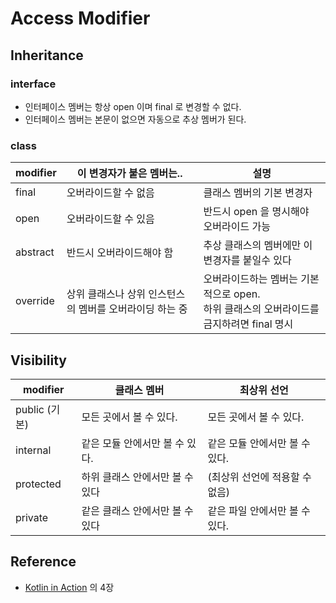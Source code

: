 # Access Modifier

## Inheritance

### interface
* 인터페이스 멤버는 항상 open 이며 final 로 변경할 수 없다.
* 인터페이스 멤버는 본문이 없으면 자동으로 추상 멤버가 된다.

### class

| modifier | 이 변경자가 붙은 멤버는.. | 설명 |
|---|---|---|
| final | 오버라이드할 수 없음 | 클래스 멤버의 기본 변경자 |
| open | 오버라이드할 수 있음 | 반드시 open 을 명시해야 오버라이드 가능 |
| abstract | 반드시 오버라이드해야 함 | 추상 클래스의 멤버에만 이 변경자를 붙일수 있다 |
| override | 상위 클래스나 상위 인스턴스의 멤버를 오버라이딩 하는 중 | 오버라이드하는 멤버는 기본적으로 open. <br>하위 클래스의 오버라이드를 금지하려면 final 명시 |

## Visibility

| modifier | 클래스 멤버 | 최상위 선언 |
|---|---|---|
| public (기본) | 모든 곳에서 볼 수 있다. | 모든 곳에서 볼 수 있다. |
| internal | 같은 모듈 안에서만 볼 수 있다. | 같은 모듈 안에서만 볼 수 있다. |
| protected | 하위 클래스 안에서만 볼 수 있다 | (최상위 선언에 적용할 수 없음) |
| private | 같은 클래스 안에서만 볼 수 있다 | 같은 파일 안에서만 볼 수 있다. |

## Reference
* [Kotlin in Action](http://www.acornpub.co.kr/book/kotlin-in-action) 의 4장